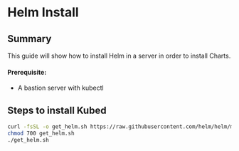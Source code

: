 # Helm Install

## Summary
This guide will show how to install Helm in a server in order to install Charts.

#### Prerequisite:
- A bastion server with kubectl

## Steps to install Kubed

```sh
curl -fsSL -o get_helm.sh https://raw.githubusercontent.com/helm/helm/main/scripts/get-helm-3
chmod 700 get_helm.sh
./get_helm.sh
```

